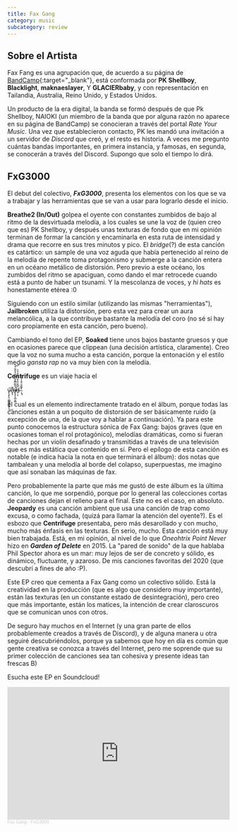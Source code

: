 ```yaml
---
title: Fax Gang
category: music
subcategory: review
---
```


## Sobre el Artista
Fax Fang es una agrupación que, de acuerdo a su página de [BandCamp](https://faxgang.bandcamp.com/){:target="_blank"},
está conformada por **PK Shellboy**, **Blacklight**,
**maknaeslayer**, Y **GLACIERbaby**, y con representación en Tailandia, Australia, Reino Unido, y Estados Unidos.

Un producto de la era digital, la banda se formó después de que Pk Shellboy, NAIOKI (un miembro de la banda que por
alguna razón no aparece en su página de BandCamp) se
conocieran a través del portal *Rate Your Music*. Una vez que establecieron contacto, PK les mandó una invitación a un
servidor de *Discord* que creó, y el resto es historia. A veces me pregunto cuántas bandas importantes, en primera
instancia, y famosas, en segunda, se conocerán a través del Discord. Supongo que solo el tiempo lo
dirá.

## FxG3000
El debut del colectivo, ***FxG3000***, presenta los elementos con los que se va a trabajar y las herramientas que se
van a usar para lograrlo desde el inicio.

**Breathe2 (In/Out)** golpea el oyente con constantes zumbidos de bajo al ritmo de la desvirtuada melodía, a los cuales
se une la voz de (quien creo que es) PK Shellboy,
y después unas texturas de fondo que en mi opinión terminan de formar la canción y encaminarla en esta ruta de
intensidad y drama que recorre en sus tres minutos y pico.
El *bridge*(?) de esta canción es catártico: un sample de una voz aguda que había pertenecido al reino de la
melodía de repente toma protagonismo y submerge a la canción entera
en un océano metálico de distorsión. Pero previo a este océano, los zumbidos del ritmo se apaciguan, como dando el mar
retrocede cuando está a punto de haber un tsunami. Y la mescolanza de voces, y *hi hats* es honestamente etérea :0

Siguiendo con un estilo similar (utilizando las mismas "herramientas"), **Jailbroken** utiliza la distorsión, pero esta
vez para crear un aura melancólica, a la que contribuye bastante la melodía del coro (no sé si hay coro propiamente
en esta canción, pero bueno).

Cambiando el tono del EP, **Soaked** tiene unos bajos bastante gruesos y que en ocasiones parece que clippean (una
decisión artística, claramente). Creo que la voz no suma mucho a esta canción, porque la entonación y el estilo
medio *gansta rap* no va muy bien con la melodía.

**Centrifuge** es un viaje hacia el

 v̴̨̧̙̞̤͚͇̳̘͎͍̖͜͠ơ̶̝̖̄̆i̸̢̛̝̗͓̺͕͇̓̏̃̅͊͋̌̀̐̽̋͋̊͝d̶̩̣̎͆̌͋͒͗̎̑̐͐̾ͅ
̴̢̘̿͋̈̐̔̌̓̕̕

el cual es un elemento indirectamente tratado en el álbum, porque todas las canciones están a un poquito de distorsión
de ser básicamente ruido (a excepción de una, de la que voy a hablar a continuación). Ya para este punto conocemos la
estructura sónica de Fax Gang: bajos graves (que en ocasiones toman el rol protagónico), melodías dramáticas, como si
fueran hechas por un violín desafinado y transmitidas a través de una televisión que es más estática que contenido en
sí. Pero el epílogo de esta canción es notable (e indica hacia la nota en que terminará el álbum): dos notas que
tambalean y una melodía al borde del colapso, superpuestas, me imagino que así sonaban las máquinas de fax.

Pero probablemente la parte que más me gustó de este álbum es la última canción, lo que me sorpendió, porque por lo
general las colecciones cortas de canciones dejan el relleno para el final. Este no es el caso, en absoluto. <br />
**Jeopardy** es una canción ambient que usa una canción de trap como excusa, o como fachada, (quizá para llamar
la atención del oyente?). Es el esbozo que **Centrifuge** presentaba, pero más desarollado y con mucho, mucho más
énfasis en las texturas. En serio, mucho. Esta canción está muy bien trabajada. Está, en mi opinión, al nivel de lo que
*Oneohtrix Point Never* hizo en ***Garden of Delete*** en 2015. La "pared de sonido" de la que hablaba Phil Spector
ahora es un mar: muy lejos de ser de concreto y sólido, es dinámico, fluctuante, y azaroso. De mis canciones favoritas
del 2020 (que descubrí a fines de año :P).

Este EP creo que cementa a Fax Gang como un colectivo sólido.
Está la creatividad en la producción (que es algo que considero muy importante), están las texturas (en un constante
estado de desintegración), pero creo que más importante, están los matices, la intención de crear claroscuros que se
comunican unos con otros.

 De seguro hay muchos en el Internet (y una gran parte de
ellos probablemente creados a través de Discord), y de alguna manera u otra seguiré descubriéndolos, porque ya sabemos
que hoy en día es común que gente creativa se conozca a través del Internet, pero me soprende que su primer colección
de canciones sea tan cohesiva y presente ideas tan frescas B)


Esucha este EP en Soundcloud!
<iframe width="100%" height="300" scrolling="no" frameborder="no" allow="autoplay" src="https://w.soundcloud.com/player/?url=https%3A//api.soundcloud.com/playlists/1014768799&color=%23ff5500&auto_play=false&hide_related=false&show_comments=true&show_user=true&show_reposts=false&show_teaser=true&visual=true"></iframe><div style="font-size: 10px; color: #cccccc;line-break: anywhere;word-break: normal;overflow: hidden;white-space: nowrap;text-overflow: ellipsis; font-family: Interstate,Lucida Grande,Lucida Sans Unicode,Lucida Sans,Garuda,Verdana,Tahoma,sans-serif;font-weight: 100;"><a href="https://soundcloud.com/fax-gang" title="Fax Gang" target="_blank" style="color: #cccccc; text-decoration: none;">Fax Gang</a> · <a href="https://soundcloud.com/fax-gang/sets/fxg3000" title="FxG3000" target="_blank" style="color: #cccccc; text-decoration: none;">FxG3000</a></div>